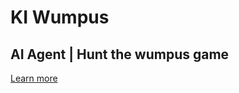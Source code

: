# KI Wumpus
**AI Agent | Hunt the wumpus game**
---
[Learn more](https://chrome.google.com/webstore/detail/datavolumecheck/odekhobcnkniaagelmfknkklabnodkkg "DataVolumeCheck Extension in the Chrome store.")
